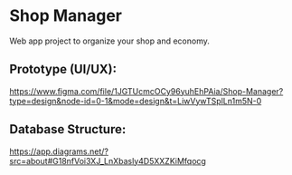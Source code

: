 # Shop Manager
Web app project to organize your shop and economy. 

## Prototype (UI/UX):
https://www.figma.com/file/1JGTUcmcOCy96yuhEhPAia/Shop-Manager?type=design&node-id=0-1&mode=design&t=LiwVywTSplLn1m5N-0

## Database Structure:
https://app.diagrams.net/?src=about#G18nfVoi3XJ_LnXbasly4D5XXZKiMfqocg




